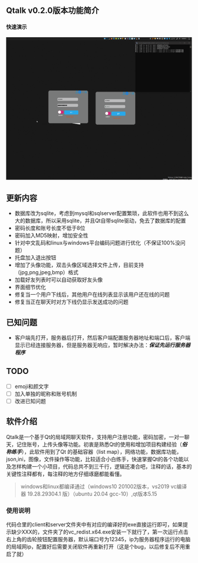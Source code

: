 ## Qtalk v0.2.0版本功能简介
#### 快速演示
![demo](./demo.gif)
## 更新内容
- 数据库改为sqlite，考虑到mysql和sqlserver配置繁琐，此软件也用不到这么大的数据库，所以采用sqlite，并且Qt自带sqlite驱动，免去了数据库的配置
- 密码长度和账号长度不低于8位
- 密码加入MD5映射，增加安全性
- 针对中文乱码和linux与windows平台编码问题进行优化（不保证100%没问题）
- 托盘加入退出按钮
- 增加了头像功能，双击头像区域选择文件上传，目前支持（jpg,png,jpeg,bmp）格式
- 加载好友列表时可以自动获取好友头像
- 界面细节优化
- 修复当一个用户下线后，其他用户在线列表显示该用户还在线的问题
- 修复当正在聊天时对方下线仍显示发送成功的问题
## 已知问题
- 客户端先打开，服务器后打开，然后客户端配置服务器地址和端口后，客户端显示已经连接服务器，但是服务器无响应，暂时解决办法：***保证先运行服务器程序***
## TODO
 - [ ] emoji和颜文字
 - [ ]  加入单独的昵称和账号机制
 - [ ] 改进已知问题

## 软件介绍
   Qtalk是一个基于Qt的局域网聊天软件，支持用户注册功能，密码加密，一对一聊天，记住账号，上传头像等功能。初衷是熟悉Qt的使用和增加项目构建经验（***俗称练手***），此软件用到了Qt 的基础容器（list map），网络功能，数据库功能，json,ini，图像，文件操作等功能，比较适合小白练手，快速掌握Qt的各个功能以及怎样构建一个小项目，代码总共不到三千行，逻辑还凑合吧，注释的话，基本的关键性注释都有，每注释的地方仔细琢磨都能看懂。
>windows和linux都编译通过（windows10 201002版本，vs2019 vc编译器 19.28.29304.1 版）（ubuntu 20.04 gcc-10）,qt版本5.15


### 使用说明

代码仓里的client和server文件夹中有对应的编译好的exe直接运行即可，如果提示缺少XXX的，文件夹了的vc_redist.x64.exe安装一下就行了，第一次运行点击右上角的齿轮按钮配置服务器，默认端口号为12345，ip为服务器程序运行的电脑的局域网ip，配置好后需要关闭软件再重新打开（这是个bug，以后修复后不用重启了就）